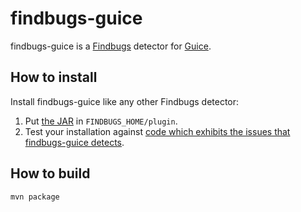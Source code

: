 findbugs-guice
==============
findbugs-guice is a [Findbugs](http://code.google.com/p/findbugs/) detector for [Guice](http://code.google.com/p/google-guice/).

How to install
--------------
Install findbugs-guice like any other Findbugs detector:

1. Put [the JAR](https://github.com/downloads/tomfitzhenry/findbugs-guice/findbugs-guice-0.1-SNAPSHOT.jar) in `FINDBUGS_HOME/plugin`.
2. Test your installation against [code which exhibits the issues that findbugs-guice detects](https://github.com/tomfitzhenry/findbugs-guice/tree/master/src/test/benchmarks).

How to build
------------
`mvn package`
